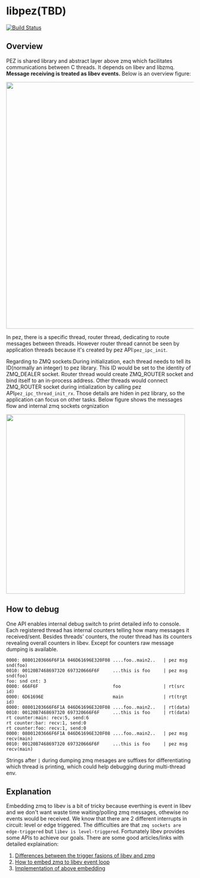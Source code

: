 # libpez(TBD)
[![Build Status](https://img.shields.io/badge/README-中文-yellow.svg)](README_CN.md)
## Overview
PEZ is shared library and abstract layer above zmq which facilitates communications between C threads. It depends on libev and libzmq. **Message receiving is treated as libev events.** Below is an overview figure:

<img src="https://github.com/showalski/pez/blob/master/pics/pez%20overview.png" width="660">

In pez, there is a specific thread, router thread, dedicating to route messages between threads. However router thread cannot be seen by application threads because it's created by pez API:`pez_ipc_init`. 

Regarding to ZMQ sockets:During initialization, each thread needs to tell its ID(normally an integer) to pez library. This ID would be set to the identity of ZMQ_DEALER socket. Router thread would create ZMQ_ROUTER socket and bind itself to an in-process address. Other threads would connect ZMQ_ROUTER socket during intialization by calling pez API`pez_ipc_thread_init_rx`. Those details are hiden in pez library, so the application can focus on other tasks. Below figure shows the messages flow and internal zmq sockets orgnization

<img src="https://github.com/showalski/pez/blob/master/pics/pez%20internal%20zmq%20sockets.png" width="480">

## How to debug
One API enables internal debug switch to print detailed info to console. Each registered thread has internal counters telling how many messages it received/sent. Besides threads' counters, the router thread has its counters revealing overall counters in libev. Except for counters raw message dumping is available.
```
0000: 08001203666F6F1A 046D61696E320F08 ....foo..main2..   | pez msg snd(foo)
0010: 00120B7468697320 697320666F6F     ...this is foo     | pez msg snd(foo)
foo: snd cnt: 3
0000: 666F6F                            foo                | rt(src id)
0000: 6D61696E                          main               | rt(trgt id)
0000: 08001203666F6F1A 046D61696E320F08 ....foo..main2..   | rt(data)
0010: 00120B7468697320 697320666F6F     ...this is foo     | rt(data)
rt counter:main: recv:5, send:6
rt counter:bar: recv:1, send:0
rt counter:foo: recv:1, send:0
0000: 08001203666F6F1A 046D61696E320F08 ....foo..main2..   | pez msg recv(main)
0010: 00120B7468697320 697320666F6F     ...this is foo     | pez msg recv(main)
```
Strings after `|` during dumping zmq mesages are suffixes for differentiating which thread is printing, which could help debugging during multi-thread env.

## Explanation
Embedding zmq to libev is a bit of tricky because everthing is event in libev and we don't want waste time waiting/polling zmq messages, othewise no events would be received. We know that there are 2 different interrupts in circuit: level or edge triggered. The difficulties are that `zmq sockets are edge-triggered` but `libev is level-triggered`. Fortunately libev provides some APIs to achieve our goals. There are some good articles/links with detailed explaination:

1. [Differences between the trigger fasions of libev and zmq](https://funcptr.net/2012/09/10/zeromq---edge-triggered-notification/)
2. [How to embed zmq to libev event loop](https://funcptr.net/2013/04/20/embedding-zeromq-in-the-libev-event-loop/)
3. [Implementation of above embedding](https://github.com/pijyoi/zmq_libev)
